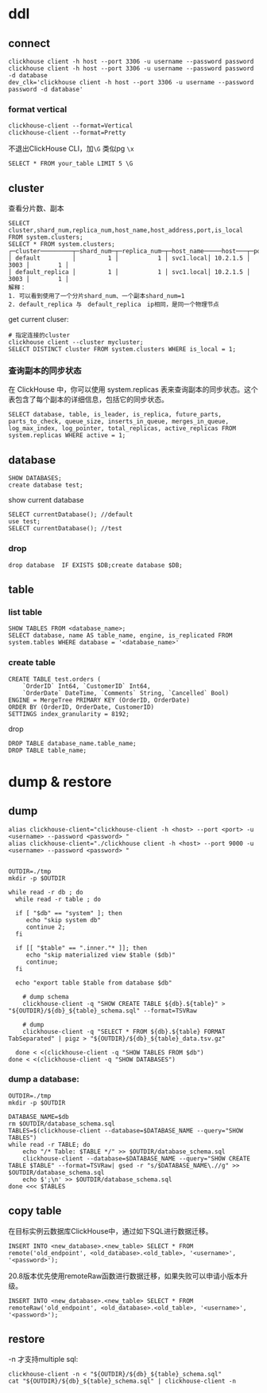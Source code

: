 # ddl
## connect

    clickhouse client -h host --port 3306 -u username --password password 
    clickhouse client -h host --port 3306 -u username --password password -d database
    dev_clk='clickhouse client -h host --port 3306 -u username --password password -d database'

### format vertical

    clickhouse-client --format=Vertical
    clickhouse-client --format=Pretty

不退出ClickHouse CLI，加`\G` 类似pg `\x`

    SELECT * FROM your_table LIMIT 5 \G

## cluster
查看分片数、副本

    SELECT cluster,shard_num,replica_num,host_name,host_address,port,is_local FROM system.clusters;
    SELECT * FROM system.clusters;
    ┌─cluster─────────┬─shard_num─┬─replica_num─┬─host_name─────host───┬─port─┬─is_local─┐
    │ default         │         1 │           1 │ svc1.local│ 10.2.1.5 │ 3003 │        1 │
    │ default_replica │         1 │           1 │ svc1.local│ 10.2.1.5 │ 3003 │        1 │
    解释：
    1. 可以看到使用了一个分片shard_num、一个副本shard_num=1
    2. default_replica 与　default_replica　ip相同，是同一个物理节点

get current cluser:

    # 指定连接的cluster
    clickhouse client --cluster mycluster;
    SELECT DISTINCT cluster FROM system.clusters WHERE is_local = 1;

### 查询副本的同步状态
在 ClickHouse 中，你可以使用 system.replicas 表来查询副本的同步状态。这个表包含了每个副本的详细信息，包括它的同步状态。

    SELECT database, table, is_leader, is_replica, future_parts, parts_to_check, queue_size, inserts_in_queue, merges_in_queue, log_max_index, log_pointer, total_replicas, active_replicas FROM system.replicas WHERE active = 1;

## database
    SHOW DATABASES;
    create database test;

show current database

    SELECT currentDatabase(); //default
    use test;
    SELECT currentDatabase(); //test

### drop
    drop database  IF EXISTS $DB;create database $DB;
## table
### list table
    SHOW TABLES FROM <database_name>;
    SELECT database, name AS table_name, engine, is_replicated FROM system.tables WHERE database = '<database_name>'

### create table
    CREATE TABLE test.orders (
        `OrderID` Int64, `CustomerID` Int64, 
        `OrderDate` DateTime, `Comments` String, `Cancelled` Bool) 
    ENGINE = MergeTree PRIMARY KEY (OrderID, OrderDate)
    ORDER BY (OrderID, OrderDate, CustomerID)
    SETTINGS index_granularity = 8192;

drop

    DROP TABLE database_name.table_name;
    DROP TABLE table_name;

# dump & restore
## dump

```
alias clickhouse-client="clickhouse-client -h <host> --port <port> -u <username> --password <password> "
alias clickhouse-client="./clickhouse client -h <host> --port 9000 -u <username> --password <password> "


OUTDIR=./tmp
mkdir -p $OUTDIR

while read -r db ; do
  while read -r table ; do

  if [ "$db" == "system" ]; then
     echo "skip system db"
     continue 2;
  fi

  if [[ "$table" == ".inner."* ]]; then
     echo "skip materialized view $table ($db)"
     continue;
  fi

  echo "export table $table from database $db"

    # dump schema
    clickhouse-client -q "SHOW CREATE TABLE ${db}.${table}" > "${OUTDIR}/${db}_${table}_schema.sql" --format=TSVRaw

    # dump 
    clickhouse-client -q "SELECT * FROM ${db}.${table} FORMAT TabSeparated" | pigz > "${OUTDIR}/${db}_${table}_data.tsv.gz"

  done < <(clickhouse-client -q "SHOW TABLES FROM $db") 
done < <(clickhouse-client -q "SHOW DATABASES")
```
### dump a database:
```
OUTDIR=./tmp
mkdir -p $OUTDIR

DATABASE_NAME=$db
rm $OUTDIR/database_schema.sql
TABLES=$(clickhouse-client --database=$DATABASE_NAME --query="SHOW TABLES")
while read -r TABLE; do
    echo "/* Table: $TABLE */" >> $OUTDIR/database_schema.sql
    clickhouse-client --database=$DATABASE_NAME --query="SHOW CREATE TABLE $TABLE" --format=TSVRaw| gsed -r "s/$DATABASE_NAME\.//g" >> $OUTDIR/database_schema.sql
    echo $';\n' >> $OUTDIR/database_schema.sql
done <<< $TABLES

```


## copy table
在目标实例云数据库ClickHouse中，通过如下SQL进行数据迁移。

    INSERT INTO <new_database>.<new_table> SELECT * FROM remote('old_endpoint', <old_database>.<old_table>, '<username>', '<password>');

20.8版本优先使用remoteRaw函数进行数据迁移，如果失败可以申请小版本升级。

    INSERT INTO <new_database>.<new_table> SELECT * FROM remoteRaw('old_endpoint', <old_database>.<old_table>, '<username>', '<password>');

## restore
-n 才支持multiple sql:

    clickhouse-client -n < "${OUTDIR}/${db}_${table}_schema.sql"
    cat "${OUTDIR}/${db}_${table}_schema.sql" | clickhouse-client -n 
